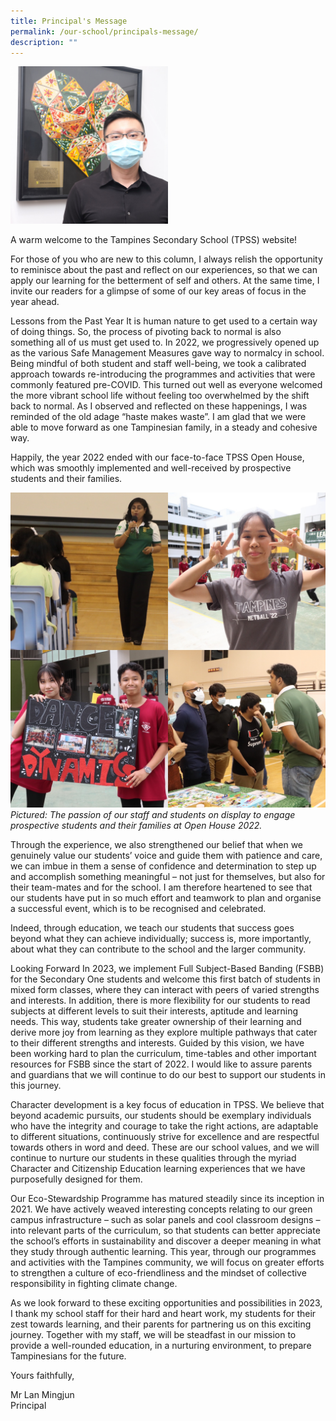 ```yaml
---
title: Principal's Message
permalink: /our-school/principals-message/
description: ""
---
```

<img src="/images/011122_01_LAN.jpg" 
     style="width:50%">
		 
A warm welcome to the Tampines Secondary School (TPSS) website!

For those of you who are new to this column, I always relish the opportunity to reminisce about the past and reflect on our experiences, so that we can apply our learning for the betterment of self and others.  At the same time, I invite our readers for a glimpse of some of our key areas of focus in the year ahead.

Lessons from the Past Year
It is human nature to get used to a certain way of doing things.  So, the process of pivoting back to normal is also something all of us must get used to. In 2022, we progressively opened up as the various Safe Management Measures gave way to normalcy in school.  Being mindful of both student and staff well-being, we took a calibrated approach towards re-introducing the programmes and activities that were commonly featured pre-COVID.  This turned out well as everyone welcomed the more vibrant school life without feeling too overwhelmed by the shift back to normal. As I observed and reflected on these happenings, I was reminded of the old adage “haste makes waste”.  I am glad that we were able to move forward as one Tampinesian family, in a steady and cohesive way.

Happily, the year 2022 ended with our face-to-face TPSS Open House, which was smoothly implemented and well-received by prospective students and their families.

![2023 P message Collage](/images/newcollagePmessage.jpeg)
*Pictured: The passion of our staff and students on display to engage prospective students and their families at Open House 2022.*

Through the experience, we also strengthened our belief that when we genuinely value our students’ voice and guide them with patience and care, we can imbue in them a sense of confidence and determination to step up and accomplish something meaningful – not just for themselves, but also for their team-mates and for the school.  I am therefore heartened to see that our students have put in so much effort and teamwork to plan and organise a successful event, which is to be recognised and celebrated.  

Indeed, through education, we teach our students that success goes beyond what they can achieve individually; success is, more importantly, about what they can contribute to the school and the larger community.

Looking Forward
In 2023, we implement Full Subject-Based Banding (FSBB) for the Secondary One students and welcome this first batch of students in mixed form classes, where they can interact with peers of varied strengths and interests.  In addition, there is more flexibility for our students to read subjects at different levels to suit their interests, aptitude and learning needs.  This way, students take greater ownership of their learning and derive more joy from learning as they explore multiple pathways that cater to their different strengths and interests.  Guided by this vision, we have been working hard to plan the curriculum, time-tables and other important resources for FSBB since the start of 2022.  I would like to assure parents and guardians that we will continue to do our best to support our students in this journey. 

Character development is a key focus of education in TPSS.  We believe that beyond academic pursuits, our students should be exemplary individuals who have the integrity and courage to take the right actions, are adaptable to different situations, continuously strive for excellence and are respectful towards others in word and deed.  These are our school values, and we will continue to nurture our students in these qualities through the myriad Character and Citizenship Education learning experiences that we have purposefully designed for them.

Our Eco-Stewardship Programme has matured steadily since its inception in 2021.  We have actively weaved interesting concepts relating to our green campus infrastructure – such as solar panels and cool classroom designs – into relevant parts of the curriculum, so that students can better appreciate the school’s efforts in sustainability and discover a deeper meaning in what they study through authentic learning.  This year, through our programmes and activities with the Tampines community, we will focus on greater efforts to strengthen a culture of eco-friendliness and the mindset of collective responsibility in fighting climate change.

As we look forward to these exciting opportunities and possibilities in 2023, I thank my school staff for their hard and heart work, my students for their zest towards learning, and their parents for partnering us on this exciting journey.  Together with my staff, we will be steadfast in our mission to provide a well-rounded education, in a nurturing environment, to prepare Tampinesians for the future.
  
Yours faithfully,  
  
Mr Lan Mingjun  <br>
Principal